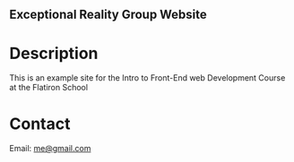 Exceptional Reality Group Website
---
# Description

This is an example site for the Intro to Front-End web Development Course at the Flatiron School

# Contact

Email: me@gmail.com